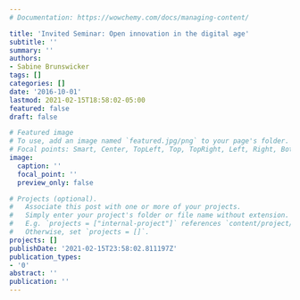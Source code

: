 ```yaml
---
# Documentation: https://wowchemy.com/docs/managing-content/

title: 'Invited Seminar: Open innovation in the digital age'
subtitle: ''
summary: ''
authors:
- Sabine Brunswicker
tags: []
categories: []
date: '2016-10-01'
lastmod: 2021-02-15T18:58:02-05:00
featured: false
draft: false

# Featured image
# To use, add an image named `featured.jpg/png` to your page's folder.
# Focal points: Smart, Center, TopLeft, Top, TopRight, Left, Right, BottomLeft, Bottom, BottomRight.
image:
  caption: ''
  focal_point: ''
  preview_only: false

# Projects (optional).
#   Associate this post with one or more of your projects.
#   Simply enter your project's folder or file name without extension.
#   E.g. `projects = ["internal-project"]` references `content/project/deep-learning/index.md`.
#   Otherwise, set `projects = []`.
projects: []
publishDate: '2021-02-15T23:58:02.811197Z'
publication_types:
- '0'
abstract: ''
publication: ''
---
```

